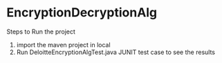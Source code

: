 # EncryptionDecryptionAlg
Steps to Run the project

1. import the maven project in local
2. Run DeloitteEncryptionAlgTest.java JUNIT test case to see the results

